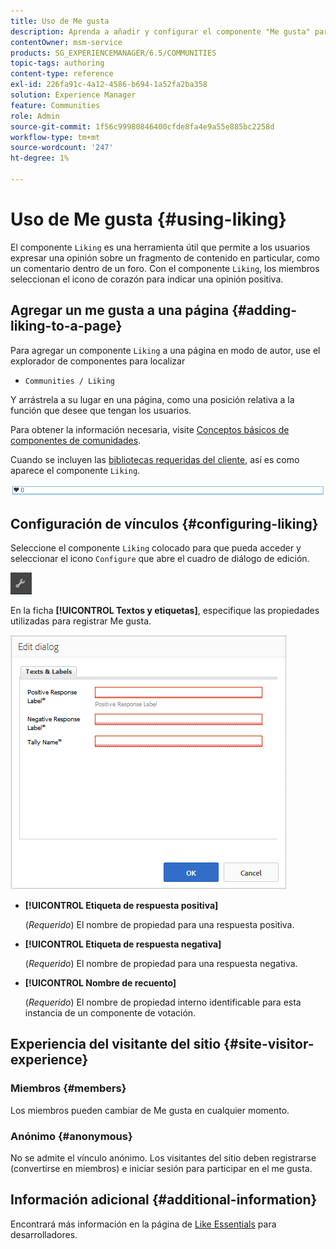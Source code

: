 ```yaml
---
title: Uso de Me gusta
description: Aprenda a añadir y configurar el componente "Me gusta" para que los usuarios puedan expresar su opinión sobre un contenido en particular, como un comentario.
contentOwner: msm-service
products: SG_EXPERIENCEMANAGER/6.5/COMMUNITIES
topic-tags: authoring
content-type: reference
exl-id: 226fa91c-4a12-4586-b694-1a52fa2ba358
solution: Experience Manager
feature: Communities
role: Admin
source-git-commit: 1f56c99980846400cfde8fa4e9a55e885bc2258d
workflow-type: tm+mt
source-wordcount: '247'
ht-degree: 1%

---
```


# Uso de Me gusta {#using-liking}

El componente `Liking` es una herramienta útil que permite a los usuarios expresar una opinión sobre un fragmento de contenido en particular, como un comentario dentro de un foro. Con el componente `Liking`, los miembros seleccionan el icono de corazón para indicar una opinión positiva.

## Agregar un me gusta a una página {#adding-liking-to-a-page}

Para agregar un componente `Liking` a una página en modo de autor, use el explorador de componentes para localizar

* `Communities / Liking`

Y arrástrela a su lugar en una página, como una posición relativa a la función que desee que tengan los usuarios.

Para obtener la información necesaria, visite [Conceptos básicos de componentes de comunidades](basics.md).

Cuando se incluyen las [bibliotecas requeridas del cliente](essentials-liking.md#essentials-for-client-side), así es como aparece el componente `Liking`.

![componente de enlace](assets/liking-component.png)

## Configuración de vínculos {#configuring-liking}

Seleccione el componente `Liking` colocado para que pueda acceder y seleccionar el icono `Configure` que abre el cuadro de diálogo de edición.

![configurar-nuevo](assets/configure-new.png)

En la ficha **[!UICONTROL Textos y etiquetas]**, especifique las propiedades utilizadas para registrar Me gusta.

![vínculo de configuración](assets/configure-liking.png)

* **[!UICONTROL Etiqueta de respuesta positiva]**

  (*Requerido*) El nombre de propiedad para una respuesta positiva.

* **[!UICONTROL Etiqueta de respuesta negativa]**

  (*Requerido*) El nombre de propiedad para una respuesta negativa.

* **[!UICONTROL Nombre de recuento]**

  (*Requerido*) El nombre de propiedad interno identificable para esta instancia de un componente de votación.

## Experiencia del visitante del sitio {#site-visitor-experience}

### Miembros {#members}

Los miembros pueden cambiar de Me gusta en cualquier momento.

### Anónimo {#anonymous}

No se admite el vínculo anónimo. Los visitantes del sitio deben registrarse (convertirse en miembros) e iniciar sesión para participar en el me gusta.

## Información adicional {#additional-information}

Encontrará más información en la página de [Like Essentials](essentials-liking.md) para desarrolladores.
